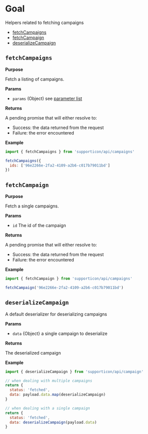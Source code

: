 # Goal

Helpers related to fetching campaigns

- [fetchCampaigns](#fetchcampaigns)
- [fetchCampaign](#fetchcampaign)
- [deserializeCampaign](#deserializecampaign)


## `fetchCampaigns`

**Purpose**

Fetch a listing of campaigns.

**Params**

- `params` (Object) see [parameter list](../readme.md#availableparameters)

**Returns**

A pending promise that will either resolve to:

- Success: the data returned from the request
- Failure: the error encountered

**Example**

```javascript
import { fetchCampaigns } from 'supporticon/api/campaigns'

fetchCampaigns({
  ids: ['96e2266e-2fa2-4109-a2b6-c017b79011bd']
})
```

## `fetchCampaign`

**Purpose**

Fetch a single campaigns.

**Params**

- `id` The id of the campaign

**Returns**

A pending promise that will either resolve to:

- Success: the data returned from the request
- Failure: the error encountered

**Example**

```javascript
import { fetchCampaign } from 'supporticon/api/campaigns'

fetchCampaign('96e2266e-2fa2-4109-a2b6-c017b79011bd')
```

## `deserializeCampaign`

A default deserializer for deserializing campaigns

**Params**

- `data` {Object} a single campaign to deserialize

**Returns**

The deserialized campaign

**Example**

```javascript
import { deserializeCampaign } from 'supporticon/api/campaign'

// when dealing with multiple campaigns
return {
  status: 'fetched',
  data: payload.data.map(deserializeCampaign)
}

// when dealing with a single campaign
return {
  status: 'fetched',
  data: deserializeCampaign(payload.data)
}
```
